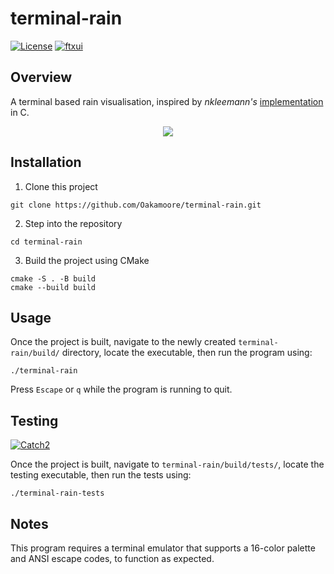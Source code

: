 # terminal-rain

[![License](https://img.shields.io/badge/License-MIT-green)](https://github.com/Oakamoore/terminal-rain/blob/main/LICENSE) [![ftxui](https://img.shields.io/badge/FTXUI-5.0.0-orange)](https://github.com/ArthurSonzogni/FTXUI)

## Overview 

A terminal based rain visualisation, inspired by *nkleemann's* [implementation](https://github.com/nkleemann/ascii-rain) in C. 

<p align="center">
	<img src="https://github.com/user-attachments/assets/ff29d010-3487-4202-8ebf-b144b468fe8b">
</p>

## Installation

1. Clone this project

```shell
git clone https://github.com/Oakamoore/terminal-rain.git
```

2. Step into the repository

```shell
cd terminal-rain
```

3. Build the project using CMake

```shell
cmake -S . -B build
cmake --build build
```

## Usage 

Once the project is built, navigate to the newly created `terminal-rain/build/` directory, locate the executable, then run the program using:

```shell
./terminal-rain
```

Press `Escape` or `q` while the program is running to quit.

## Testing

[![Catch2](https://img.shields.io/badge/Catch2-3.6.0-orange)](https://github.com/catchorg/Catch2/tree/devel)

Once the project is built, navigate to `terminal-rain/build/tests/`, locate the testing executable, then run the tests using:

```shell
./terminal-rain-tests
```

## Notes

This program requires a terminal emulator that supports a 16-color palette and ANSI escape codes, to function as expected.  
